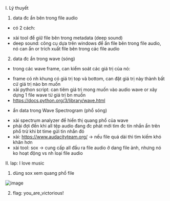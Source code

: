 I. Lý thuyết<br>
1. data đc ẩn bên trong file audio<br>
- có 2 cách:<br>
+ xài tool để giữ file bên trong metadata (deep sound)
+ deep sound: công cụ dựa trên windows để ẩn file bên trong file audio, nó can ẩn or trích xuất file bên trong các file audio<br>

2. data đc ẩn trong wave (sóng)<br>
- trong các wave frame, can kiểm soát các giá trị của nó:<br>
+ frame có nh khung có giá trị top và bottom, can đặt giá trị này thành bất cứ giá trị nào bn muốn
+ xài python script: can tiêm giá trị mong muốn vào audio wave or xây dựng 1 file wave từ giá trị bn muốn
+ https://docs.python.org/3/library/wave.html<br>

- ẩn data trong Wave Spectrogram (phổ sóng)<br>
+ xài spectrum analyzer để hiển thị quang phổ của wave
+ phải đợi đến khi all tệp audio đang đc phát mới tìm đc tin nhắn ẩn trên phổ trừ khi bt time gửi tin nhắn đó
+ xài: https://www.audacityteam.org/ -> nếu file quá dài thì tìm kiếm khó khăn hơn
+ xài tool: sox -> cung cấp all đầu ra file audio ở dang file ảnh, nhưng nó ko hoạt động vs nh loại file audio<br>

II. lap: I love music<br>
1. dùng sox xem quang phổ file <br>

![image](https://github.com/user-attachments/assets/86d0bf35-5ac8-40b3-a6f7-2ea62017dae9)<br>

2. flag: you_are_victorious!

